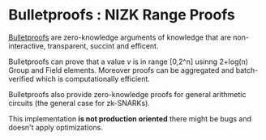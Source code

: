 # Bulletproofs : NIZK Range Proofs

[Bulletproofs](https://eprint.iacr.org/2017/1066.pdf) are zero-knowledge arguments
of knowledge that are non-interactive, transparent, succint and efficent.

Bulletproofs can prove that a value *v* is in range [0,2^n] usinng 2+log(n) Group
and Field elements. Moreover proofs can be aggregated and batch-verified which
is computationally efficient.

Bulletproofs also provide zero-knowledge proofs for general arithmetic circuits (the
general case for zk-SNARKs).

This implementation **is not production oriented** there might be bugs and doesn't
apply optimizations.
